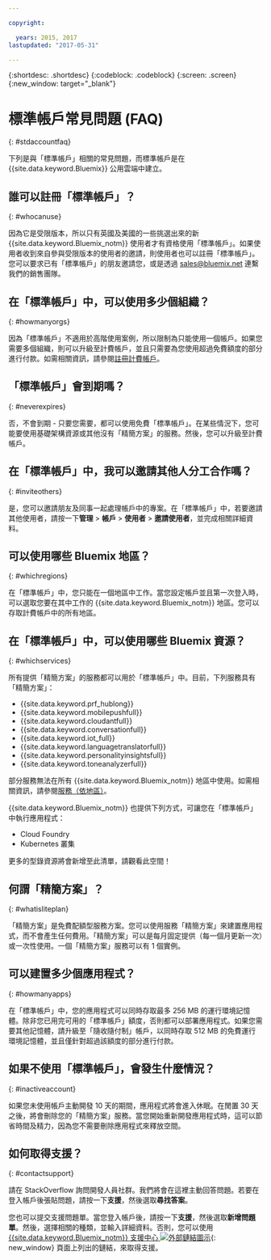 ```yaml
---

copyright:

  years: 2015, 2017
lastupdated: "2017-05-31"

---
```


{:shortdesc: .shortdesc}
{:codeblock: .codeblock}
{:screen: .screen}
{:new_window: target="_blank"}

# 標準帳戶常見問題 (FAQ) 
{: #stdaccountfaq}

下列是與「標準帳戶」相關的常見問題，而標準帳戶是在 {{site.data.keyword.Bluemix}} 公用雲端中建立。

## 誰可以註冊「標準帳戶」？
{: #whocanuse}

因為它是受限版本，所以只有英國及美國的一些挑選出來的新 {{site.data.keyword.Bluemix_notm}} 使用者才有資格使用「標準帳戶」。如果使用者收到來自參與受限版本的使用者的邀請，則使用者也可以註冊「標準帳戶」。您可以要求已有「標準帳戶」的朋友邀請您，或是透過 sales@bluemix.net 連繫我們的銷售團隊。

## 在「標準帳戶」中，可以使用多少個組織？
{: #howmanyorgs}

因為「標準帳戶」不適用於高階使用案例，所以限制為只能使用一個帳戶。如果您需要多個組織，則可以升級至計費帳戶，並且只需要為您使用超過免費額度的部分進行付款。如需相關資訊，請參閱[註冊計費帳戶](/docs/pricing/billable.html#billable)。

## 「標準帳戶」會到期嗎？
{: #neverexpires}
   
否，不會到期 - 只要您需要，都可以使用免費「標準帳戶」。在某些情況下，您可能要使用基礎架構資源或其他沒有「精簡方案」的服務。然後，您可以升級至計費帳戶。 

## 在「標準帳戶」中，我可以邀請其他人分工合作嗎？
{: #inviteothers}

是，您可以邀請朋友及同事一起處理帳戶中的專案。在「標準帳戶」中，若要邀請其他使用者，請按一下**管理** &gt; **帳戶** &gt; **使用者** &gt; **邀請使用者**，並完成相關詳細資料。  

## 可以使用哪些 Bluemix 地區？
{: #whichregions}

在「標準帳戶」中，您只能在一個地區中工作。當您設定帳戶並且第一次登入時，可以選取您要在其中工作的 {{site.data.keyword.Bluemix_notm}} 地區。您可以存取計費帳戶中的所有地區。

## 在「標準帳戶」中，可以使用哪些 Bluemix 資源？
{: #whichservices}

所有提供「精簡方案」的服務都可以用於「標準帳戶」中。目前，下列服務具有「精簡方案」：

<ul>
<li>{{site.data.keyword.prf_hublong}}</li>
<li>{{site.data.keyword.mobilepushfull}}</li>
<li>{{site.data.keyword.cloudantfull}}</li>
<li>{{site.data.keyword.conversationfull}}</li>
<li>{{site.data.keyword.iot_full}}</li>
<li>{{site.data.keyword.languagetranslatorfull}}</li>
<li>{{site.data.keyword.personalityinsightsfull}}</li>
<li>{{site.data.keyword.toneanalyzerfull}}</li>
</ul>

部分服務無法在所有 {{site.data.keyword.Bluemix_notm}} 地區中使用。如需相關資訊，請參閱[服務（依地區）](/docs/services/services_region.html#services_region)。

{{site.data.keyword.Bluemix_notm}} 也提供下列方式，可讓您在「標準帳戶」中執行應用程式：
<ul>
<li>Cloud Foundry</li>
<li>Kubernetes 叢集</li>
</ul>

更多的型錄資源將會新增至此清單，請觀看此空間！ 

## 何謂「精簡方案」？
{: #whatisliteplan}

「精簡方案」是免費配額型服務方案。您可以使用服務「精簡方案」來建置應用程式，而不會產生任何費用。「精簡方案」可以是每月固定提供（每一個月更新一次）或一次性使用。一個「精簡方案」服務可以有 1 個實例。  

## 可以建置多少個應用程式？
{: #howmanyapps}

在「標準帳戶」中，您的應用程式可以同時存取最多 256 MB 的運行環境記憶體。除非您已用完可用的「標準帳戶」額度，否則都可以部署應用程式。如果您需要其他記憶體，請升級至「隨收隨付制」帳戶，以同時存取 512 MB 的免費運行環境記憶體，並且僅針對超過該額度的部分進行付款。

## 如果不使用「標準帳戶」，會發生什麼情況？
{: #inactiveaccount}

如果您未使用帳戶主動開發 10 天的期間，應用程式將會進入休眠。在閒置 30 天之後，將會刪除您的「精簡方案」服務。當您開始重新開發應用程式時，這可以節省時間及精力，因為您不需要刪除應用程式來釋放空間。

## 如何取得支援？
{: #contactsupport}

請在 StackOverflow 詢問開發人員社群。我們將會在這裡主動回答問題。若要在登入帳戶後張貼問題，請按一下**支援**，然後選取**尋找答案**。  

您也可以提交支援問題單。當您登入帳戶後，請按一下**支援**，然後選取**新增問題單**。然後，選擇相關的種類，並輸入詳細資料。否則，您可以使用 [{{site.data.keyword.Bluemix_notm}} 支援中心 ![外部鏈結圖示](../icons/launch-glyph.svg)](http://ibm.biz/bluemixsupport){: new_window} 頁面上列出的鏈結，來取得支援。 
